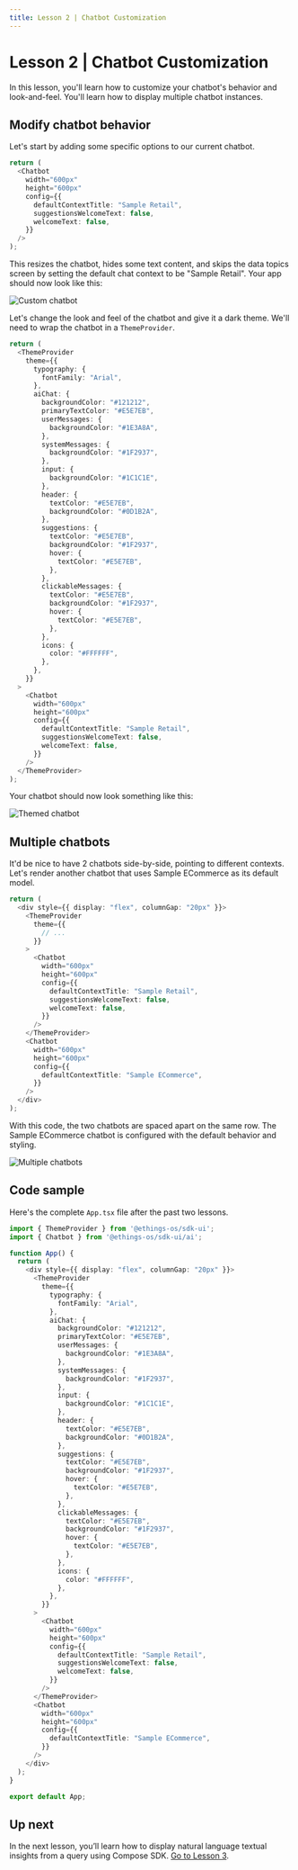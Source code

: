 ```yaml
---
title: Lesson 2 | Chatbot Customization
---
```


# Lesson 2 | Chatbot Customization

In this lesson, you'll learn how to customize your chatbot's behavior and look-and-feel. You'll learn how to display multiple chatbot instances.

## Modify chatbot behavior

Let's start by adding some specific options to our current chatbot.

```ts
return (
  <Chatbot
    width="600px"
    height="600px"
    config={{
      defaultContextTitle: "Sample Retail",
      suggestionsWelcomeText: false,
      welcomeText: false,
    }}
  />
);
```

This resizes the chatbot, hides some text content, and skips the data topics screen by setting the default chat context to be "Sample Retail". Your app should now look like this:

![Custom chatbot](../../img/tutorial-genai/2-custom-chatbot.png 'Custom chatbot')

Let's change the look and feel of the chatbot and give it a dark theme. We'll need to wrap the chatbot in a `ThemeProvider`.

```ts
return (
  <ThemeProvider
    theme={{
      typography: {
        fontFamily: "Arial",
      },
      aiChat: {
        backgroundColor: "#121212",
        primaryTextColor: "#E5E7EB",
        userMessages: {
          backgroundColor: "#1E3A8A",
        },
        systemMessages: {
          backgroundColor: "#1F2937",
        },
        input: {
          backgroundColor: "#1C1C1E",
        },
        header: {
          textColor: "#E5E7EB",
          backgroundColor: "#0D1B2A",
        },
        suggestions: {
          textColor: "#E5E7EB",
          backgroundColor: "#1F2937",
          hover: {
            textColor: "#E5E7EB",
          },
        },
        clickableMessages: {
          textColor: "#E5E7EB",
          backgroundColor: "#1F2937",
          hover: {
            textColor: "#E5E7EB",
          },
        },
        icons: {
          color: "#FFFFFF",
        },
      },
    }}
  >
    <Chatbot
      width="600px"
      height="600px"
      config={{
        defaultContextTitle: "Sample Retail",
        suggestionsWelcomeText: false,
        welcomeText: false,
      }}
    />
  </ThemeProvider>
);
```

Your chatbot should now look something like this:

![Themed chatbot](../../img/tutorial-genai/2-themed-chatbot.png 'Themed chatbot')

## Multiple chatbots

It'd be nice to have 2 chatbots side-by-side, pointing to different contexts. Let's render another chatbot that uses Sample ECommerce as its default model.

```ts
return (
  <div style={{ display: "flex", columnGap: "20px" }}>
    <ThemeProvider
      theme={{
        // ...
      }}
    >
      <Chatbot
        width="600px"
        height="600px"
        config={{
          defaultContextTitle: "Sample Retail",
          suggestionsWelcomeText: false,
          welcomeText: false,
        }}
      />
    </ThemeProvider>
    <Chatbot
      width="600px"
      height="600px"
      config={{
        defaultContextTitle: "Sample ECommerce",
      }}
    />
  </div>
);
```

With this code, the two chatbots are spaced apart on the same row. The Sample ECommerce chatbot is configured with the default behavior and styling.

![Multiple chatbots](../../img/tutorial-genai/2-multiple-chatbots.png 'Multiple chatbots')

## Code sample

Here's the complete `App.tsx` file after the past two lessons.

```ts
import { ThemeProvider } from '@ethings-os/sdk-ui';
import { Chatbot } from '@ethings-os/sdk-ui/ai';

function App() {
  return (
    <div style={{ display: "flex", columnGap: "20px" }}>
      <ThemeProvider
        theme={{
          typography: {
            fontFamily: "Arial",
          },
          aiChat: {
            backgroundColor: "#121212",
            primaryTextColor: "#E5E7EB",
            userMessages: {
              backgroundColor: "#1E3A8A",
            },
            systemMessages: {
              backgroundColor: "#1F2937",
            },
            input: {
              backgroundColor: "#1C1C1E",
            },
            header: {
              textColor: "#E5E7EB",
              backgroundColor: "#0D1B2A",
            },
            suggestions: {
              textColor: "#E5E7EB",
              backgroundColor: "#1F2937",
              hover: {
                textColor: "#E5E7EB",
              },
            },
            clickableMessages: {
              textColor: "#E5E7EB",
              backgroundColor: "#1F2937",
              hover: {
                textColor: "#E5E7EB",
              },
            },
            icons: {
              color: "#FFFFFF",
            },
          },
        }}
      >
        <Chatbot
          width="600px"
          height="600px"
          config={{
            defaultContextTitle: "Sample Retail",
            suggestionsWelcomeText: false,
            welcomeText: false,
          }}
        />
      </ThemeProvider>
      <Chatbot
        width="600px"
        height="600px"
        config={{
          defaultContextTitle: "Sample ECommerce",
        }}
      />
    </div>
  );
}

export default App;
```

## Up next

In the next lesson, you’ll learn how to display natural language textual insights from a query using Compose SDK. [Go to Lesson 3](./lesson3.md).
